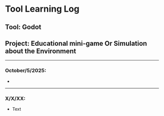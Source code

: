 # Tool Learning Log

## Tool: **Godot**

## Project: Educational mini-game Or Simulation about the Environment

---

### October/5/2025:

* 

---

### X/X/XX:
* Text


<!-- 
* Links you used today (websites, videos, etc)
* Things you tried, progress you made, etc
* Challenges, a-ha moments, etc
* Questions you still have
* What you're going to try next
-->
